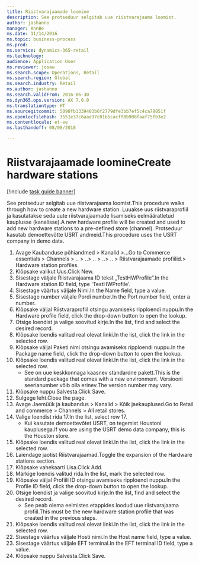 ```yaml
--- 
title: Riistvarajaamade loomine
description: See protseduur selgitab uue riistvarajaama loomist.
author: jashanno
manager: AnnBe
ms.date: 11/14/2016
ms.topic: business-process
ms.prod: 
ms.service: dynamics-365-retail
ms.technology: 
audience: Application User
ms.reviewer: josaw
ms.search.scope: Operations, Retail
ms.search.region: Global
ms.search.industry: Retail
ms.author: jashanno
ms.search.validFrom: 2016-06-30
ms.dyn365.ops.version: AX 7.0.0
ms.translationtype: HT
ms.sourcegitcommit: 5098fb3339403b6f2779dfe3bb7ef5c4ca78051f
ms.openlocfilehash: 3551e37c6aae37c01b5cacff8b908faaf75fb3e2
ms.contentlocale: et-ee
ms.lasthandoff: 08/08/2018

---
```

# <a name="create-hardware-stations"></a><span data-ttu-id="2c5ff-103">Riistvarajaamade loomine</span><span class="sxs-lookup"><span data-stu-id="2c5ff-103">Create hardware stations</span></span>

[!include [task guide banner](../includes/task-guide-banner.md)]

<span data-ttu-id="2c5ff-104">See protseduur selgitab uue riistvarajaama loomist.</span><span class="sxs-lookup"><span data-stu-id="2c5ff-104">This procedure walks through how to create a new hardware station.</span></span> <span data-ttu-id="2c5ff-105">Luuakse uus riistvaraprofiil ja kasutatakse seda uute riistvarajaamade lisamiseks eelmääratletud kauplusse (kanalisse).</span><span class="sxs-lookup"><span data-stu-id="2c5ff-105">A new hardware profile will be created and used to add new hardware stations to a pre-defined store (channel).</span></span> <span data-ttu-id="2c5ff-106">Protseduur kasutab demoettevõtte USRT andmeid.</span><span class="sxs-lookup"><span data-stu-id="2c5ff-106">This procedure uses the USRT company in demo data.</span></span>

1. <span data-ttu-id="2c5ff-107">Avage Kaubanduse põhiandmed > Kanalid >...</span><span class="sxs-lookup"><span data-stu-id="2c5ff-107">Go to Commerce essentials > Channels > ..</span></span> <span data-ttu-id="2c5ff-108">> ..</span><span class="sxs-lookup"><span data-stu-id="2c5ff-108">> ..</span></span> <span data-ttu-id="2c5ff-109">> ..</span><span class="sxs-lookup"><span data-stu-id="2c5ff-109">> ..</span></span> <span data-ttu-id="2c5ff-110">> Riistvarajaamade profiilid.</span><span class="sxs-lookup"><span data-stu-id="2c5ff-110">> Hardware station profiles.</span></span>
2. <span data-ttu-id="2c5ff-111">Klõpsake valikut Uus.</span><span class="sxs-lookup"><span data-stu-id="2c5ff-111">Click New.</span></span>
3. <span data-ttu-id="2c5ff-112">Sisestage väljale Riistvarajaama ID tekst „TestHWProfile”.</span><span class="sxs-lookup"><span data-stu-id="2c5ff-112">In the Hardware station ID field, type 'TestHWProfile'.</span></span>
4. <span data-ttu-id="2c5ff-113">Sisestage väärtus väljale Nimi.</span><span class="sxs-lookup"><span data-stu-id="2c5ff-113">In the Name field, type a value.</span></span>
5. <span data-ttu-id="2c5ff-114">Sisestage number väljale Pordi number.</span><span class="sxs-lookup"><span data-stu-id="2c5ff-114">In the Port number field, enter a number.</span></span>
6. <span data-ttu-id="2c5ff-115">Klõpsake väljal Riistvaraprofiil otsingu avamiseks ripploendi nuppu.</span><span class="sxs-lookup"><span data-stu-id="2c5ff-115">In the Hardware profile field, click the drop-down button to open the lookup.</span></span>
7. <span data-ttu-id="2c5ff-116">Otsige loendist ja valige soovitud kirje.</span><span class="sxs-lookup"><span data-stu-id="2c5ff-116">In the list, find and select the desired record.</span></span>
8. <span data-ttu-id="2c5ff-117">Klõpsake loendis valitud real olevat linki.</span><span class="sxs-lookup"><span data-stu-id="2c5ff-117">In the list, click the link in the selected row.</span></span>
9. <span data-ttu-id="2c5ff-118">Klõpsake väljal Paketi nimi otsingu avamiseks ripploendi nuppu.</span><span class="sxs-lookup"><span data-stu-id="2c5ff-118">In the Package name field, click the drop-down button to open the lookup.</span></span>
10. <span data-ttu-id="2c5ff-119">Klõpsake loendis valitud real olevat linki.</span><span class="sxs-lookup"><span data-stu-id="2c5ff-119">In the list, click the link in the selected row.</span></span>
    * <span data-ttu-id="2c5ff-120">See on uue keskkonnaga kaasnev standardne pakett.</span><span class="sxs-lookup"><span data-stu-id="2c5ff-120">This is the standard package that comes with a new environment.</span></span> <span data-ttu-id="2c5ff-121">Versiooni seerianumber võib olla erinev.</span><span class="sxs-lookup"><span data-stu-id="2c5ff-121">The version number may vary.</span></span>  
11. <span data-ttu-id="2c5ff-122">Klõpsake nuppu Salvesta.</span><span class="sxs-lookup"><span data-stu-id="2c5ff-122">Click Save.</span></span>
12. <span data-ttu-id="2c5ff-123">Sulgege leht.</span><span class="sxs-lookup"><span data-stu-id="2c5ff-123">Close the page.</span></span>
13. <span data-ttu-id="2c5ff-124">Avage Jaemüük ja kaubandus > Kanalid > Kõik jaekauplused.</span><span class="sxs-lookup"><span data-stu-id="2c5ff-124">Go to Retail and commerce > Channels > All retail stores.</span></span>
14. <span data-ttu-id="2c5ff-125">Valige loendist rida 17.</span><span class="sxs-lookup"><span data-stu-id="2c5ff-125">In the list, select row 17.</span></span>
    * <span data-ttu-id="2c5ff-126">Kui kasutate demoettevõtet USRT, on tegemist Houstoni kauplusega.</span><span class="sxs-lookup"><span data-stu-id="2c5ff-126">If you are using the USRT demo data company, this is the Houston store.</span></span>  
15. <span data-ttu-id="2c5ff-127">Klõpsake loendis valitud real olevat linki.</span><span class="sxs-lookup"><span data-stu-id="2c5ff-127">In the list, click the link in the selected row.</span></span>
16. <span data-ttu-id="2c5ff-128">Laiendage jaotist Riistvarajaamad.</span><span class="sxs-lookup"><span data-stu-id="2c5ff-128">Toggle the expansion of the Hardware stations section.</span></span>
17. <span data-ttu-id="2c5ff-129">Klõpsake vahekaarti Lisa.</span><span class="sxs-lookup"><span data-stu-id="2c5ff-129">Click Add.</span></span>
18. <span data-ttu-id="2c5ff-130">Märkige loendis valitud rida.</span><span class="sxs-lookup"><span data-stu-id="2c5ff-130">In the list, mark the selected row.</span></span>
19. <span data-ttu-id="2c5ff-131">Klõpsake väljal Profiili ID otsingu avamiseks ripploendi nuppu.</span><span class="sxs-lookup"><span data-stu-id="2c5ff-131">In the Profile ID field, click the drop-down button to open the lookup.</span></span>
20. <span data-ttu-id="2c5ff-132">Otsige loendist ja valige soovitud kirje.</span><span class="sxs-lookup"><span data-stu-id="2c5ff-132">In the list, find and select the desired record.</span></span>
    * <span data-ttu-id="2c5ff-133">See peab olema eelmistes etappides loodud uue riistvarajaama profiil.</span><span class="sxs-lookup"><span data-stu-id="2c5ff-133">This must be the new hardware station profile that was created in the previous steps.</span></span>  
21. <span data-ttu-id="2c5ff-134">Klõpsake loendis valitud real olevat linki.</span><span class="sxs-lookup"><span data-stu-id="2c5ff-134">In the list, click the link in the selected row.</span></span>
22. <span data-ttu-id="2c5ff-135">Sisestage väärtus väljale Hosti nimi.</span><span class="sxs-lookup"><span data-stu-id="2c5ff-135">In the Host name field, type a value.</span></span>
23. <span data-ttu-id="2c5ff-136">Sisestage väärtus väljale EFT terminal.</span><span class="sxs-lookup"><span data-stu-id="2c5ff-136">In the EFT terminal ID field, type a value.</span></span>
24. <span data-ttu-id="2c5ff-137">Klõpsake nuppu Salvesta.</span><span class="sxs-lookup"><span data-stu-id="2c5ff-137">Click Save.</span></span>


